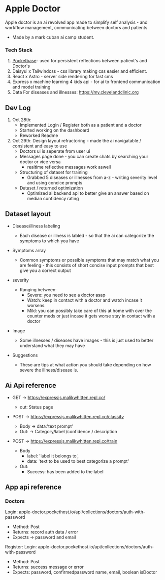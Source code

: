 # Apple Doctor

Apple doctor is an ai revolved app made to simplify self analysis - and workflow management,  communicating between doctors and patients

- Made by a mark cuban ai camp student.

### Tech Stack

1. [Pocketbase](https://pocketbase.com)- used for persistent reflections between patient's and Doctor's
2. Daisyui x Tailwindcss - css library making css easier and efficient.
3. React x Astro - server side rendering for fast cms
4. Express x machine learning 4 kids api - for ai to frontend communication and model training
5. Data For diseases and illnesses: https://my.clevelandclinic.org

## Dev Log

1. Oct 28th: 
   - Implemented Login / Register both as a patient and a doctor
   - Started working on the dashboard
   - Reworked Readme
2. Oct 29th: Design layout refractoring - made  the ai navigatable / consistent and easy to use
   - Doctors ui is seperate from user ui
   - Messages page done - you can create chats by searching your doctor or vice versa
     - realtime reflective messages work aswell
   - Structuring of dataset for training
       - Grabbed 5 diseases or illnesses from a-z - writing severity level and using concice prompts
   - Dataset / returned optimization
       - Optimized ai backend api to better give an answer based on median confidency rating
 
## Dataset layout

* Disease/illness labeling
   - Each disease or illness is labled  - so that the ai can categorize the symptoms to which you have
* Symptoms array
   - Common symptoms or possible symptoms that may match what you are feeling - this consists of short concise input prompts that best give you a correct output
* severity
   - Ranging between:
      - Severe: you need to see a doctor asap
      - Watch: keep in contact with a doctor and watch incase it worsens
      - Mild: you can possibly take care of this at home with over the counter meds or just incase it gets worse stay in contact with a doctor
* Image
    - Some illnesses / diseases have images - this is just used to better understand what they may have

* Suggestions
    - These are tips at what action you should take depending on how severe the illness/disease is.  


## Ai Api reference
 
* GET -> https://expressjs.malikwhitten.repl.co/
   - out: Status page

* POST -> https://expressjs.malikwhitten.repl.co/classify
   - Body -> data:'text prompt'
   - Out: -> Category/label /confidence / description

* POST -> https://expressjs.malikwhitten.repl.co/train
  - Body 
    - label: 'label it belongs to',
    - data: 'text to be used to best categorize a prompt'
  - Out: 
    - Success: has been added to the label


## App api reference

### Doctors

Login: apple-doctor.pockethost.io/api/collections/doctors/auth-with-password
  - Method: Post
  - Returns: record auth data / error
  - Expects -> password and email

Register: Login: apple-doctor.pockethost.io/api/collections/doctors/auth-with-password
   - Method: Post
   - Returns: success message or error
   - Expects: password, confirmedpassword name, email, boolean isDoctor


